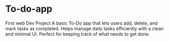 # To-do-app
First web Dev Project
A basic To-Do app that lets users add, delete, and mark tasks as completed. Helps manage daily tasks efficiently with a clean and minimal UI. Perfect for keeping track of what needs to get done.
